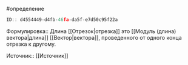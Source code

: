 #определение

```javascript
ID:: d4554449-d4fb-46fa-da5f-e7d50c95f22a
```

Формулировка:: Длина [[Отрезок|отрезка]] это [[Модуль (длина) вектора|длина]] [[Вектор|вектора]], проведенного от одного конца отрезка к другому.

Источник:: [[Источник]]